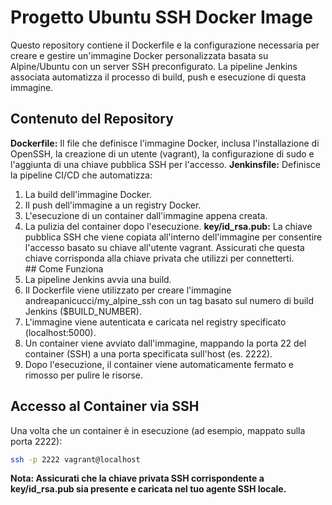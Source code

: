 
# Progetto Ubuntu SSH Docker Image
Questo repository contiene il Dockerfile e la configurazione necessaria per creare e gestire un'immagine Docker personalizzata basata su Alpine/Ubuntu con un server SSH preconfigurato. La pipeline Jenkins associata automatizza il processo di build, push e esecuzione di questa immagine.

## Contenuto del Repository
**Dockerfile:** 
Il file che definisce l'immagine Docker, inclusa l'installazione di OpenSSH, la creazione di un utente (vagrant), la configurazione di sudo e l'aggiunta di una chiave pubblica SSH per l'accesso.
**Jenkinsfile:** Definisce la pipeline CI/CD che automatizza:
1. La build dell'immagine Docker.
2. Il push dell'immagine a un registry Docker.
3. L'esecuzione di un container dall'immagine appena creata.
4. La pulizia del container dopo l'esecuzione.
**key/id_rsa.pub:**
 La chiave pubblica SSH che viene copiata all'interno dell'immagine per consentire l'accesso basato su chiave all'utente vagrant. Assicurati che questa chiave corrisponda alla chiave privata che utilizzi per connetterti.
## Come Funziona
1. La pipeline Jenkins avvia una build.
2. Il Dockerfile viene utilizzato per creare l'immagine andreapanicucci/my_alpine_ssh con un tag basato sul numero di build Jenkins ($BUILD_NUMBER).
3. L'immagine viene autenticata e caricata nel registry specificato (localhost:5000).
4. Un container viene avviato dall'immagine, mappando la porta 22 del container (SSH) a una porta specificata sull'host (es. 2222).
5. Dopo l'esecuzione, il container viene automaticamente fermato e rimosso per pulire le risorse.
## Accesso al Container via SSH
Una volta che un container è in esecuzione (ad esempio, mappato sulla porta 2222):

```Bash
ssh -p 2222 vagrant@localhost
```
**Nota: Assicurati che la chiave privata SSH corrispondente a key/id_rsa.pub sia presente e caricata nel tuo agente SSH locale.**